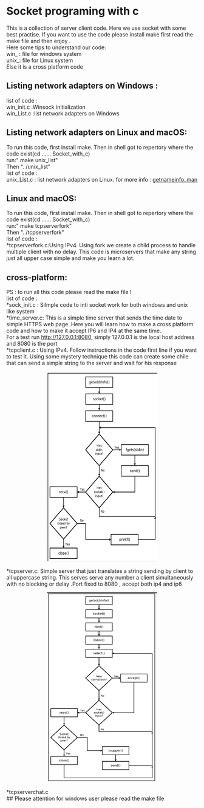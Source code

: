 # Socket programing  with c
This  is  a collection of  server  client code. Here we use  socket with some best  practise. If you want to use the  code please install make first read the make file and then enjoy .</br>
 Here some tips to understand our code:</br>
win_ : file for windows system</br>
unix_: file for Linux system</br>
Else it is a cross platform code</br>

## Listing network adapters on Windows :
list of code  :</br>
win_init.c :Winsock initialization</br>
win_List.c :list network adapters on Windows  </br>

## Listing network adapters on Linux and macOS:
 To run this code, first install make. Then in shell got to repertory where the code exist(cd ...... Socket_with_c) </br>run:" make unix_list"  </br>
Then  ". /unix_list"</br>
list of code  :</br>
unix_List.c : list network adapters on Linux.  for more info : [getnameinfo_man](https://man7.org/linux/man-pages/man3/getnameinfo.3.html )</br>

##  Linux and macOS:
To run this code, first install make. Then in shell got to repertory where the code exist(cd ...... Socket_with_c) </br>run:" make tcpserverfork"  </br>
Then  ". /tcpserverfork"</br>
list of code  :</br>
*tcpserverfork.c:Using IPv4. Using  fork we  create a child process to handle multiple client with no delay. This code is  microservers that make any string just all upper case simple and make you learn a lot. </br>
## cross-platform:
PS : to run all this code please read the make file !</br>
list of code  :</br>
*sock_init.c : Silmple code  to inti socket work for both windows and unix like system </br>
*time_server.c:  This is a simple time  server that sends the time date to simple HTTPS  web page .Here you will learn how to make  a cross platform code and how to make it accept IP6 and IP4 at the same time.</br> 
For a test  run http://127.0.0.1:8080, simply 127.0.0.1 is the local host address and 8080 is the port</br> 
*tcpclient.c : Using IPv4. Follow instructions in the code first line if you want to test it. Using some mystery technique this code can create some chile that can send a simple string to the server and wait for his response   </br>
<p align="center">
    <img src="https://github.com/amaraoussama94/Socket_with_c/blob/main/TCP%20client.png"width="290" height="500"/  >  
</p>
*tcpserver.c: Simple server that just translates a string sending by client to  all uppercase  string. This serves serve any number  a client  simultaneously with no blocking or  delay .Port fixed to 8080 , accept both ip4 and ip6</br>
<p align="center">
    <img src="https://github.com/amaraoussama94/Socket_with_c/blob/main/TCp%20Server.png" width="290" height="500"/ >  
</p>
*tcpserverchat.c</br>
## Please attention 
for windows user please read the make file </br>
